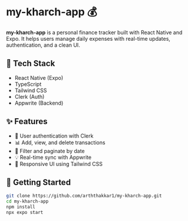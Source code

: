 # my-kharch-app 💰

**my-kharch-app** is a personal finance tracker built with React Native and Expo. It helps users manage daily expenses with real-time updates, authentication, and a clean UI.

## 📱 Tech Stack

- React Native (Expo)
- TypeScript
- Tailwind CSS
- Clerk (Auth)
- Appwrite (Backend)

## ✨ Features

- 🔐 User authentication with Clerk
- 📊 Add, view, and delete transactions
- 📅 Filter and paginate by date
- 💡 Real-time sync with Appwrite
- 🎨 Responsive UI using Tailwind CSS

## 🚀 Getting Started

```bash
git clone https://github.com/arththakkar1/my-kharch-app.git
cd my-kharch-app
npm install
npx expo start
